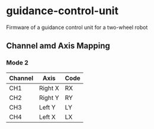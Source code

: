# guidance-control-unit
Firmware of a guidance control unit for a two-wheel robot


## Channel amd Axis Mapping

### Mode 2

Channel | Axis | Code
--- | --- | ---
CH1 | Right X | RX 
CH2 | Right Y | RY
CH3 | Left Y | LY
CH4 | Left X | LX



